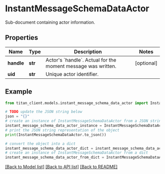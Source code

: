# InstantMessageSchemaDataActor

Sub-document containing actor information.

## Properties

Name | Type | Description | Notes
------------ | ------------- | ------------- | -------------
**handle** | **str** | Actor&#39;s &#x60;handle&#x60;. Actual for the moment message was written. | [optional] 
**uid** | **str** | Unique actor identifier. | 

## Example

```python
from titan_client.models.instant_message_schema_data_actor import InstantMessageSchemaDataActor

# TODO update the JSON string below
json = "{}"
# create an instance of InstantMessageSchemaDataActor from a JSON string
instant_message_schema_data_actor_instance = InstantMessageSchemaDataActor.from_json(json)
# print the JSON string representation of the object
print(InstantMessageSchemaDataActor.to_json())

# convert the object into a dict
instant_message_schema_data_actor_dict = instant_message_schema_data_actor_instance.to_dict()
# create an instance of InstantMessageSchemaDataActor from a dict
instant_message_schema_data_actor_from_dict = InstantMessageSchemaDataActor.from_dict(instant_message_schema_data_actor_dict)
```
[[Back to Model list]](../README.md#documentation-for-models) [[Back to API list]](../README.md#documentation-for-api-endpoints) [[Back to README]](../README.md)


